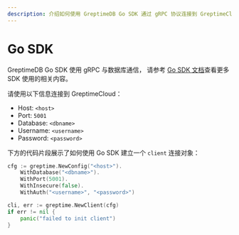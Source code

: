 ```yaml
---
description: 介绍如何使用 GreptimeDB Go SDK 通过 gRPC 协议连接到 GreptimeCloud，并提供了连接信息和示例代码。
---
```


# Go SDK

GreptimeDB Go SDK 使用 gRPC 与数据库通信，
请参考 [Go SDK 文档](https://docs.greptime.com/user-guide/ingest-data/for-iot/grpc-sdks/go)查看更多 SDK 使用的相关内容。

请使用以下信息连接到 GreptimeCloud：

- Host: `<host>`
- Port: `5001`
- Database: `<dbname>`
- Username: `<username>`
- Password: `<password>`

下方的代码片段展示了如何使用 Go SDK 建立一个 `client` 连接对象：

```go
cfg := greptime.NewConfig("<host>").
    WithDatabase("<dbname>").
    WithPort(5001).
    WithInsecure(false).
    WithAuth("<username>", "<password>")

cli, err := greptime.NewClient(cfg)
if err != nil {
    panic("failed to init client")
}
```
